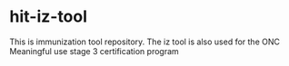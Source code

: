# hit-iz-tool
This is immunization tool repository. The iz tool is also used for the ONC Meaningful use stage 3 certification program
